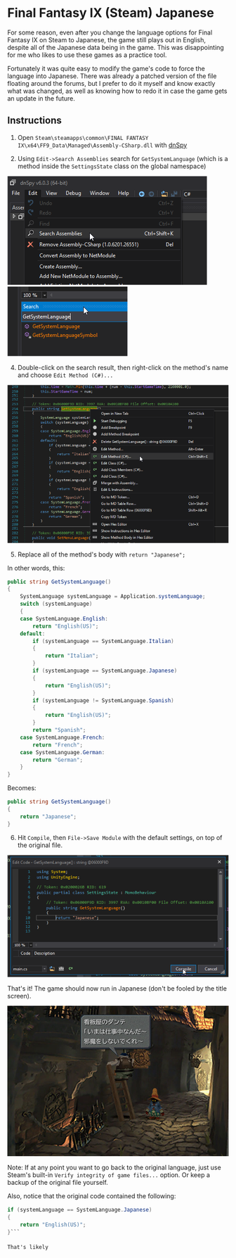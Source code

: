 # Final Fantasy IX (Steam) Japanese

For some reason, even after you change the language options for Final Fantasy IX on Steam to Japanese, the game still plays out in English, despite all of the Japanese data being in the game. This was disappointing for me who likes to use these games as a practice tool.

Fortunately it was quite easy to modify the game's code to force the language into Japanese. There was already a patched version of the file floating around the forums, but I prefer to do it myself and know exactly what was changed, as well as knowing how to redo it in case the game gets an update in the future.

## Instructions

1) Open `Steam\steamapps\common\FINAL FANTASY IX\x64\FF9_Data\Managed\Assembly-CSharp.dll` with [dnSpy](https://github.com/0xd4d/dnSpy)

2) Using `Edit->Search Assemblies` search for `GetSystemLanguage` (which is a method inside the `SettingsState` class on the global namespace)

![Search Assemblies](search_assemblies.png)
![Search](search.png)

4) Double-click on the search result, then right-click on the method's name and choose `Edit Method (C#)...`

![Edit Method](edit_method.png)

5) Replace all of the method's body with `return "Japanese";`

In other words, this:

```cs
public string GetSystemLanguage()
{
    SystemLanguage systemLanguage = Application.systemLanguage;
    switch (systemLanguage)
    {
    case SystemLanguage.English:
        return "English(US)";
    default:
        if (systemLanguage == SystemLanguage.Italian)
        {
            return "Italian";
        }
        if (systemLanguage == SystemLanguage.Japanese)
        {
            return "English(US)";
        }
        if (systemLanguage != SystemLanguage.Spanish)
        {
            return "English(US)";
        }
        return "Spanish";
    case SystemLanguage.French:
        return "French";
    case SystemLanguage.German:
        return "German";
    }
}
```

Becomes:

```cs
public string GetSystemLanguage()
{
    return "Japanese";
}
```

6) Hit `Compile`, then `File->Save Module` with the default settings, on top of the original file.

![Compile](compile.png)

That's it! The game should now run in Japanese (don't be fooled by the title screen).

![Game](game.jpg)

Note: If at any point you want to go back to the original language, just use Steam's built-in `Verify integrity of game files...` option. Or keep a backup of the original file yourself.

Also, notice that the original code contained the following:

```cs
if (systemLanguage == SystemLanguage.Japanese)
{
    return "English(US)";
}```

That's likely
